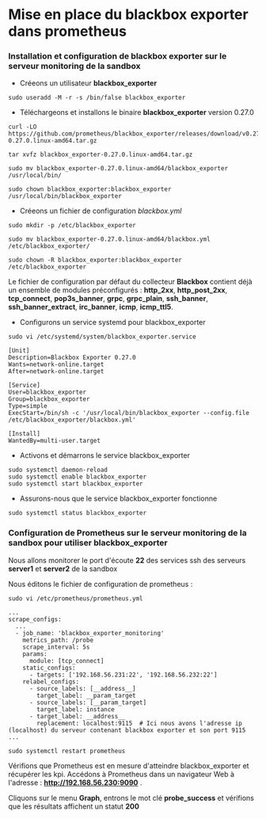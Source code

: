 # Mise en place du blackbox exporter dans prometheus

### Installation et configuration de blackbox exporter sur le serveur monitoring de la sandbox

- Créeons un utilisateur **blackbox_exporter** 

```
sudo useradd -M -r -s /bin/false blackbox_exporter
```

- Téléchargeons et installons le binaire **blackbox_exporter** version 0.27.0

```
curl -LO https://github.com/prometheus/blackbox_exporter/releases/download/v0.27.0/blackbox_exporter-0.27.0.linux-amd64.tar.gz
```

```
tar xvfz blackbox_exporter-0.27.0.linux-amd64.tar.gz
```

```
sudo mv blackbox_exporter-0.27.0.linux-amd64/blackbox_exporter /usr/local/bin/
```

```
sudo chown blackbox_exporter:blackbox_exporter /usr/local/bin/blackbox_exporter
```

- Créeons un fichier de configuration *blackbox.yml*

```
sudo mkdir -p /etc/blackbox_exporter
```

```
sudo mv blackbox_exporter-0.27.0.linux-amd64/blackbox.yml /etc/blackbox_exporter/
```

```
sudo chown -R blackbox_exporter:blackbox_exporter /etc/blackbox_exporter
```

Le fichier de configuration par défaut du collecteur **Blackbox** contient déjà un ensemble de modules préconfigurés : **http_2xx**, **http_post_2xx**, **tcp_connect**, **pop3s_banner**, **grpc**, **grpc_plain**, **ssh_banner**, **ssh_banner_extract**, **irc_banner**, **icmp**, **icmp_ttl5**.

- Configurons un service systemd pour blackbox_exporter

```
sudo vi /etc/systemd/system/blackbox_exporter.service
```

```
[Unit]
Description=Blackbox Exporter 0.27.0
Wants=network-online.target
After=network-online.target

[Service]
User=blackbox_exporter
Group=blackbox_exporter
Type=simple
ExecStart=/bin/sh -c '/usr/local/bin/blackbox_exporter --config.file /etc/blackbox_exporter/blackbox.yml'

[Install]
WantedBy=multi-user.target
```

- Activons et démarrons le service blackbox_exporter

```
sudo systemctl daemon-reload
sudo systemctl enable blackbox_exporter
sudo systemctl start blackbox_exporter
```

- Assurons-nous que le service blackbox_exporter fonctionne

```
sudo systemctl status blackbox_exporter
```

### Configuration de Prometheus sur le serveur monitoring de la sandbox pour utiliser blackbox_exporter

Nous allons monitorer le port d'écoute **22** des services ssh des serveurs **server1** et **server2** de la sandbox

Nous éditons le fichier de configuration de prometheus :

```
sudo vi /etc/prometheus/prometheus.yml
```

```
...
scrape_configs:
  ...
  - job_name: 'blackbox_exporter_monitoring'
    metrics_path: /probe
    scrape_interval: 5s
    params:
      module: [tcp_connect]
    static_configs:
      - targets: ['192.168.56.231:22', '192.168.56.232:22']
    relabel_configs:
      - source_labels: [__address__]
        target_label: __param_target
      - source_labels: [__param_target]
        target_label: instance
      - target_label: __address__
        replacement: localhost:9115  # Ici nous avons l'adresse ip (localhost) du serveur contenant blackbox exporter et son port 9115
... 
```

```
sudo systemctl restart prometheus
```

Vérifions que Prometheus est en mesure d'atteindre blackbox_exporter et récupérer les kpi. Accédons à Prometheus dans un navigateur Web à l'adresse : **http://192.168.56.230:9090** .

Cliquons sur le menu **Graph**, entrons le mot clé **probe_success** et vérifions que les résultats affichent un statut **200**